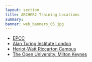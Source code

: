 ```yaml
---
layout: section
title: ARCHER2 Training Locations
summary: 
banner: web_banners_05.jpg
---
```




* [EPCC](epcc.html)
* [Alan Turing Institute London](ati.html)
* [Heriot-Watt Riccarton Campus](hw-riccarton)
* [The Open University, Milton Keynes](open-mk)